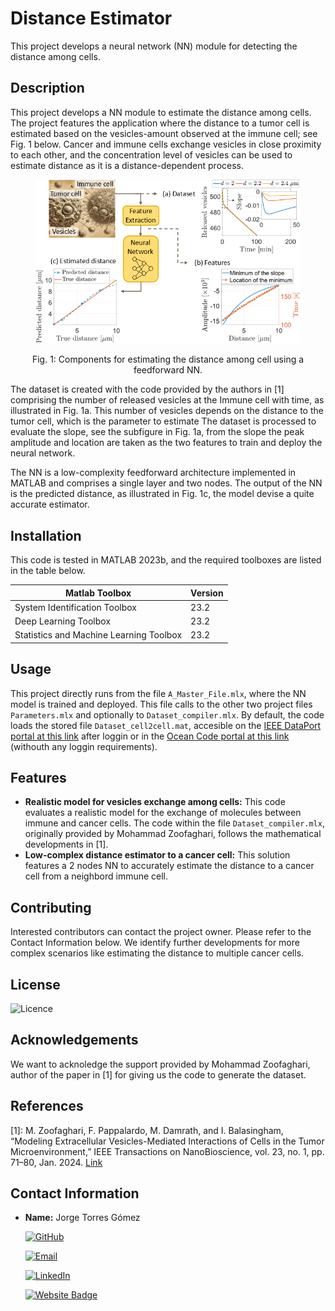# Distance Estimator
This project develops a neural network (NN) module for detecting the distance among cells.

## Description
This project develops a NN module to estimate the distance among cells. The project features the application where the distance to a tumor cell is estimated based on the vesicles-amount observed at the immune cell; see Fig. 1 below. Cancer and immune cells exchange vesicles in close proximity to each other, and the concentration level of vesicles can be used to estimate distance as it is a distance-dependent process.

<figure>
    <p align="center">
        <img src="https://github.com/tkn-tub/NN_molecular_communications/blob/main/Figures/distance_estimator.png?raw=true" alt="nn" width="500">
    </p>
</figure>
<p align="center">
Fig. 1: Components for estimating the distance among cell using a feedforward NN.
</p>

The dataset is created with the code provided by the authors in [1] comprising the number of released vesicles at the Immune cell with time, as illustrated in Fig. 1a. This number of vesicles depends on the distance to the tumor cell, which is the parameter to estimate The dataset is processed to evaluate the slope, see the subfigure in Fig. 1a, from the slope the peak amplitude and location are taken as the two features to train and deploy the neural network.

The NN is a low-complexity feedforward architecture implemented in MATLAB and comprises a single layer and two nodes. The output of the NN is the predicted distance, as illustrated in Fig. 1c, the model devise a quite accurate estimator.

## Installation
This code is tested in MATLAB 2023b, and the required toolboxes are listed in the table below.

| Matlab Toolbox  | Version |
| ------------- | ------------- |
| System Identification Toolbox  | 23.2  |
| Deep Learning Toolbox  | 23.2  |
|Statistics and Machine Learning Toolbox|23.2|

## Usage

This project directly runs from the file `A_Master_File.mlx`, where the NN model is trained and deployed. This file calls to the other two project files `Parameters.mlx` and optionally to `Dataset_compiler.mlx`. By default, the code loads the stored file `Dataset_cell2cell.mat`, accesible on the [IEEE DataPort portal at this link](https://ieee-dataport.org/documents/dataset-cell-cell-communications) after loggin or in the [Ocean Code portal at this link](https://codeocean.com/capsule/6777864/tree/v1) (withouth any loggin requirements).

## Features
- **Realistic model for vesicles exchange among cells:** This code evaluates a realistic model for the exchange of molecules between immune and cancer cells. The code within the file `Dataset_compiler.mlx`, originally provided by Mohammad Zoofaghari, follows the mathematical developments in [1].
- **Low-complex distance estimator to a cancer cell:** This solution features a 2 nodes NN to accurately estimate the distance to a cancer cell from a neighbord immune cell.

## Contributing
Interested contributors can contact the project owner. Please refer to the Contact Information below. We identify further developments for more complex scenarios like estimating the distance to multiple cancer cells.

## License
![Licence](https://img.shields.io/github/license/larymak/Python-project-Scripts)

## Acknowledgements
We want to acknoledge the support provided by Mohammad Zoofaghari, author of the paper in [1] for giving us the code to generate the dataset.

## References
<a name="fn1">[1]</a>: M. Zoofaghari, F. Pappalardo, M. Damrath, and I. Balasingham, “Modeling Extracellular Vesicles-Mediated Interactions of Cells in the Tumor Microenvironment,” IEEE Transactions on NanoBioscience,
vol. 23, no. 1, pp. 71–80, Jan. 2024. [Link](https://ieeexplore.ieee.org/document/10149035)

## Contact Information

- **Name:** Jorge Torres Gómez

    [![GitHub](https://img.shields.io/badge/GitHub-181717?logo=github)](https://github.com/jorge-torresgomez)

    [![Email](https://img.shields.io/badge/Email-jorge.torresgomez@ieee.org-D14836?logo=gmail&logoColor=white)](mailto:jorge.torresgomez@ieee.org)

    [![LinkedIn](https://img.shields.io/badge/LinkedIn-torresgomez-blue?logo=linkedin&style=flat-square)](https://www.linkedin.com/in/torresgomez/)

    [![Website Badge](https://img.shields.io/badge/Website-Homepage-blue?logo=web)](https://www.tkn.tu-berlin.de/team/torres-gomez/)
